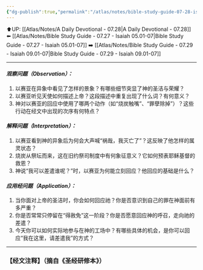 ```yaml
---
{"dg-publish":true,"permalink":"/atlas/notes/bible-study-guide-07-28-isaiah-06/"}
---
```


⬆️UP: [[Atlas/Notes/A Daily Devotional - 07.28\|A Daily Devotional - 07.28]]
⬅️ [[Atlas/Notes/Bible Study Guide - 07.27 - Isaiah 05.01-07\|Bible Study Guide - 07.27 - Isaiah 05.01-07]]
➡️ [[Atlas/Notes/Bible Study Guide - 07.29 - Isaiah 09.01-07\|Bible Study Guide - 07.29 - Isaiah 09.01-07]] 

---

#### *观察问题（Observation）：*

1. 以赛亚在异象中看见了怎样的景象？有哪些细节突显了神的圣洁与荣耀？
2. 以赛亚听见天使如何描述上帝？这段描述中重复出现了什么词？有何意义？
3. 神对以赛亚的回应中使用了哪两个动作（如“烧炭触嘴”、“罪孽除掉”）？这些行动在经文中出现的次序有何特点？

#### *解释问题（Interpretation）：*

1. 以赛亚看到神的异象后为何会大声喊“祸哉，我灭亡了”？这反映了他怎样的属灵状态？
2. 烧炭从祭坛而来，这在旧约祭司制度中有何象征意义？它如何预表耶稣基督的救恩？
3. 神说“我可以差遣谁呢？”时，以赛亚为何能立刻回应？他回应的基础是什么？

#### *应用经问题（Application）：*

1. 当你面对上帝的圣洁时，你会如何回应祂？你是否意识到自己的罪在神面前有多严重？
2. 你是否常常只停留在“得赦免”这一阶段？你是否愿意回应神的呼召，走向祂的差遣？
3. 今天你可以如何实际地参与在神的工场中？有哪些具体的机会，是你可以回应“我在这里，请差遣我”的方式？

---
### 【经文注释】（摘自《圣经研修本》）

